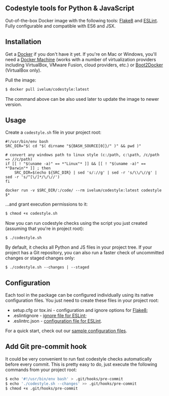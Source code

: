 ## Codestyle tools for Python & JavaScript

Out-of-the-box Docker image with the following tools: [Flake8](http://flake8.readthedocs.org)
and [ESLint](http://eslint.org).  Fully configurable and compatible with ES6 and JSX.

## Installation

Get a [Docker](https://www.docker.com) if you don't have it yet. If you're on Mac or
Windows, you'll need a [Docker Machine](https://docs.docker.com/machine/) (works with
a number of  virtualization providers including VirtualBox, VMware Fusion, cloud providers,
etc.)  or [Boot2Docker](http://boot2docker.io) (VirtualBox only).

Pull the image:

```sh
$ docker pull ivelum/codestyle:latest
```

The command above can be also used later to update the image to newer version.

## Usage

Create a `codestyle.sh` file in your project root:

```
#!/usr/bin/env bash
SRC_DIR="$( cd "$( dirname "${BASH_SOURCE[0]}/" )" && pwd )"

# convert any windows path to linux style (c:/path, c:\path, /c/path => //c/path)
if [[ ! "$(uname -a)" == *"Linux"* ]] && [[ ! "$(uname -a)" == *"Darwin"* ]] ; then
    SRC_DIR=$(echo ${SRC_DIR} | sed 's/://g' | sed -r 's/\\/\//g' | sed -r 's/^[\/]*/\/\//')
fi

docker run -v $SRC_DIR/:/code/ --rm ivelum/codestyle:latest codestyle $*
```

...and grant execution permissions to it:

```sh
$ chmod +x codestyle.sh
```

Now you can run codestyle checks using the script you just created (assuming
that you're in project root):

```
$ ./codestyle.sh
```

By default, it checks all Python and JS files in your project tree. If your
project has a Git repository, you can also run a faster check of uncommitted
changes or staged changes only:

```
$ ./codestyle.sh --changes | --staged
```

## Configuration

Each tool in the package can be configured individually using its native
configuration files. You just need to create these files in your project
root:

* setup.cfg or tox.ini - configuration and ignore options for
  [Flake8](http://flake8.readthedocs.org/en/latest/config.html);
* .eslintignore - [ignore file for ESLint](http://eslint.org/docs/user-guide/configuring#ignoring-files-and-directories);
* .eslintrc.json - [configuration file for ESLint](http://eslint.org/docs/user-guide/configuring).

For a quick start, check out our
[sample configuration files](https://github.com/ivelum/codestyle/tree/master/samples).

## Add Git pre-commit hook

It could be very convenient to run fast codestyle checks automatically before every commit.
This is pretty easy to do, just execute the following commands from your project root:

```sh
$ echo '#!/usr/bin/env bash' > .git/hooks/pre-commit
$ echo './codestyle.sh --changes' >> .git/hooks/pre-commit
$ chmod +x .git/hooks/pre-commit
```
